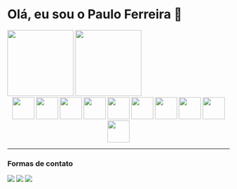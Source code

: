 # Olá, eu sou o Paulo Ferreira 🙂

<div>
    <img height="150em" src="https://github-readme-stats.vercel.app/api?username=phgferreira&show_icons=true&include_all_commits=true&count_private=true&theme=merko" />
    <img height="150em" src="https://github-readme-stats.vercel.app/api/top-langs/?username=phgferreira&include_all_commits=true&layout=compact&langs_count=7&theme=merko" />
</div>

<div style="text-align: center">
    <img height="50em" src="https://cdn.jsdelivr.net/gh/devicons/devicon/icons/java/java-original-wordmark.svg" />
    <img height="50em" src="https://cdn.jsdelivr.net/gh/devicons/devicon/icons/spring/spring-original-wordmark.svg" />
    <img height="50em" src="https://cdn.jsdelivr.net/gh/devicons/devicon/icons/javascript/javascript-plain.svg" />
    <img height="50em" src="https://cdn.jsdelivr.net/gh/devicons/devicon/icons/react/react-original-wordmark.svg" />
    <img height="50em" src="https://cdn.jsdelivr.net/gh/devicons/devicon/icons/html5/html5-original-wordmark.svg" />
    <img height="50em" src="https://cdn.jsdelivr.net/gh/devicons/devicon/icons/css3/css3-original-wordmark.svg" />
    <img height="50em" src="https://cdn.jsdelivr.net/gh/devicons/devicon/icons/python/python-original-wordmark.svg" />
    <img height="50em" src="https://cdn.jsdelivr.net/gh/devicons/devicon/icons/android/android-original-wordmark.svg" />
    <img height="50em" src="https://cdn.jsdelivr.net/gh/devicons/devicon/icons/oracle/oracle-original.svg" />
    <img height="50em" src="https://cdn.jsdelivr.net/gh/devicons/devicon/icons/mysql/mysql-original-wordmark.svg" />
</div>

---
### Formas de contato
<div>
    <a href="https://www.linkedin.com/in/paulo-ferreira-922137125/"><img src="https://img.shields.io/badge/LinkedIn-0077B5?style=for-the-badge&logo=linkedin&logoColor=white"></a>
    <a href="mailto:phgferreira@outlook.com"><img src="https://img.shields.io/badge/Microsoft_Outlook-0078D4?style=for-the-badge&logo=microsoft-outlook&logoColor=white"></a>
    <a href="https://wa.me/5524999686938" ><img src="https://img.shields.io/badge/WhatsApp-25D366?style=for-the-badge&logo=whatsapp&logoColor=white"></a>
</div>
